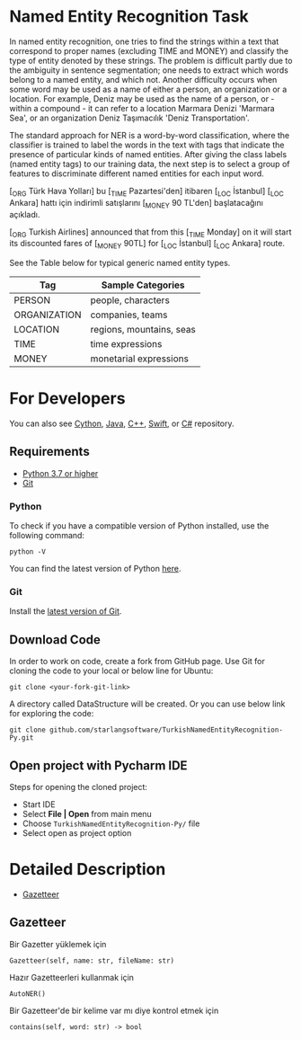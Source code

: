 Named Entity Recognition Task
============

In named entity recognition, one tries to find the strings within a text that correspond to proper names (excluding TIME and MONEY) and classify the type of entity denoted by these strings. The problem is difficult partly due to the ambiguity in sentence segmentation; one needs to extract which words belong to a named entity, and which not. Another difficulty occurs when some word may be used as a name of either a person, an organization or a location. For example, Deniz may be used as the name of a person, or - within a compound - it can refer to a location Marmara Denizi 'Marmara Sea', or an organization Deniz Taşımacılık 'Deniz Transportation'.

The standard approach for NER is a word-by-word classification, where the classifier is trained to label the words in the text with tags that indicate the presence of particular kinds of named entities. After giving the class labels (named entity tags) to our training data, the next step is to select a group of features to discriminate different named entities for each input word.

[<sub>ORG</sub> Türk Hava Yolları] bu [<sub>TIME</sub> Pazartesi'den] itibaren [<sub>LOC</sub> İstanbul] [<sub>LOC</sub> Ankara] hattı için indirimli satışlarını [<sub>MONEY</sub> 90 TL'den] başlatacağını açıkladı.

[<sub>ORG</sub> Turkish Airlines] announced that from this [<sub>TIME</sub> Monday] on it will start its discounted fares of [<sub>MONEY</sub> 90TL] for [<sub>LOC</sub> İstanbul] [<sub>LOC</sub> Ankara] route.

See the Table below for typical generic named entity types.

|Tag|Sample Categories|
|---|---|
|PERSON|people, characters|
|ORGANIZATION|companies, teams|
|LOCATION|regions, mountains, seas|
|TIME|time expressions|
|MONEY|monetarial expressions|

For Developers
============

You can also see [Cython](https://github.com/starlangsoftware/TurkishNamedEntityRecognition-Cy), [Java](https://github.com/starlangsoftware/TurkishNamedEntityRecognition), [C++](https://github.com/starlangsoftware/TurkishNamedEntityRecognition-CPP), [Swift](https://github.com/starlangsoftware/TurkishNamedEntityRecognition-Swift), or [C#](https://github.com/starlangsoftware/TurkishNamedEntityRecognition-CS) repository.

## Requirements

* [Python 3.7 or higher](#python)
* [Git](#git)

### Python 

To check if you have a compatible version of Python installed, use the following command:

    python -V
    
You can find the latest version of Python [here](https://www.python.org/downloads/).

### Git

Install the [latest version of Git](https://git-scm.com/book/en/v2/Getting-Started-Installing-Git).

## Download Code

In order to work on code, create a fork from GitHub page. 
Use Git for cloning the code to your local or below line for Ubuntu:

	git clone <your-fork-git-link>

A directory called DataStructure will be created. Or you can use below link for exploring the code:

	git clone github.com/starlangsoftware/TurkishNamedEntityRecognition-Py.git

## Open project with Pycharm IDE

Steps for opening the cloned project:

* Start IDE
* Select **File | Open** from main menu
* Choose `TurkishNamedEntityRecognition-Py/` file
* Select open as project option

Detailed Description
============

+ [Gazetteer](#gazetteer)

## Gazetteer

Bir Gazetter yüklemek için

	Gazetteer(self, name: str, fileName: str)

Hazır Gazetteerleri kullanmak için

	AutoNER()

Bir Gazetteer'de bir kelime var mı diye kontrol etmek için

	contains(self, word: str) -> bool
